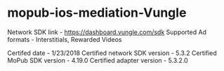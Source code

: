# mopub-ios-mediation-Vungle

Network SDK link - https://dashboard.vungle.com/sdk
Supported Ad formats - Interstitials, Rewarded Videos

Certifed date - 1/23/2018
Certified network SDK version - 5.3.2
Certified MoPub SDK version - 4.19.0
Certified adapter version - 5.3.2.0

